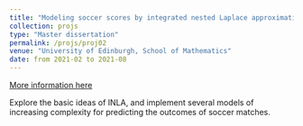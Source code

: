 ```yaml
---
title: "Modeling soccer scores by integrated nested Laplace approximation"
collection: projs
type: "Master dissertation"
permalink: /projs/proj02
venue: "University of Edinburgh, School of Mathematics"
date: from 2021-02 to 2021-08
---
```


[More information here](http://grantaire08.github.io/files/MSSbyINLA.pdf)

Explore the basic ideas of INLA, and implement several models of increasing complexity for predicting the outcomes of soccer matches.
